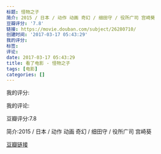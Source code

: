 ```yaml
---
标题: 怪物之子
简介: 2015 / 日本 / 动作 动画 奇幻 / 细田守 / 役所广司 宫崎葵
豆瓣评分: '7.8'
链接: https://movie.douban.com/subject/26280710/
创建时间: '2017-03-17 05:43:29'
我的评分:
标签:
评论:
date: 2017-03-17 05:43:29
title: 看了电影 - 怪物之子
tags: [电影]
categories: []
---
```


我的评分:

我的评论:

豆瓣评分:7.8

简介:2015 / 日本 / 动作 动画 奇幻 / 细田守 / 役所广司 宫崎葵

[豆瓣链接](https://movie.douban.com/subject/26280710/)

